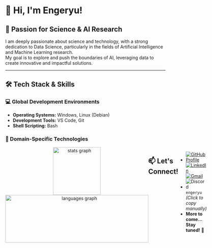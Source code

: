 # 👋 Hi, I'm Engeryu!

## 🔬 Passion for Science & AI Research

I am deeply passionate about science and technology, with a strong dedication to Data Science, particularly in the fields of Artificial Intelligence and Machine Learning research.  
My goal is to explore and push the boundaries of AI, leveraging data to create innovative and impactful solutions.

---

## 🛠️ Tech Stack & Skills

### 💻 Global Development Environments
- **Operating Systems:** Windows, Linux (Debian)  
- **Development Tools:** VS Code, Git  
- **Shell Scripting:** Bash  

### 🧠 Domain-Specific Technologies

<div style="display: flex; justify-content: space-between;">

| **Most Used Programming Languages**                                                                                                                                                                                                                                                                                                                   | **Tools**                                                                                                                                                                                                                                                                                             | **Platforms & Technologies**                                                                                                                                                                                                                                                                                                                               |
| -------------------------------------------------------------------------------------------------------------------------------------------------------------------------------------------------------------------------------------------------------------------------------------------------------------- | -------------------------------------------------------------------------------------------------------------------------------------------------------------------------------------------------------------------------------------------------------------------------------------------------- | -------------------------------------------------------------------------------------------------------------------------------------------------------------------------------------------------------------------------------------------------------------------------------------------------------------------- |
| ![Python](https://img.shields.io/badge/Python-3776AB?logo=python&logoColor=white&style=for-the-badge)&nbsp;&nbsp;![SQL](https://img.shields.io/badge/SQL-4479A1?logo=mysql&logoColor=white&style=for-the-badge)&nbsp;&nbsp;![C++](https://img.shields.io/badge/C++-00599C?logo=cplusplus&logoColor=white&style=for-the-badge)&nbsp;&nbsp;![C](https://img.shields.io/badge/C-00599C?logo=c&logoColor=white&style=for-the-badge)&nbsp;&nbsp;![Julia](https://img.shields.io/badge/Julia-9558B2?logo=julia&logoColor=white&style=for-the-badge)&nbsp;&nbsp;![R](https://img.shields.io/badge/R-276DC3?logo=r&logoColor=white&style=for-the-badge)&nbsp;&nbsp;![Java](https://img.shields.io/badge/Java-007396?logo=java&logoColor=white&style=for-the-badge)&nbsp;&nbsp;![Scala](https://img.shields.io/badge/Scala-DC322F?logo=scala&logoColor=white&style=for-the-badge) | ![Jupyter](https://img.shields.io/badge/Jupyter-F37626?logo=jupyter&logoColor=black&style=for-the-badge)&nbsp;&nbsp;![LaTeX](https://img.shields.io/badge/LaTeX-008080?logo=latex&logoColor=white&style=for-the-badge)&nbsp;&nbsp;![NumPy](https://img.shields.io/badge/NumPy-013243?logo=numpy&logoColor=white&style=for-the-badge)&nbsp;&nbsp;![Pandas](https://img.shields.io/badge/Pandas-150458?logo=pandas&logoColor=white&style=for-the-badge)&nbsp;&nbsp;![Scikit-Learn](https://img.shields.io/badge/Scikit--Learn-F7931E?logo=scikitlearn&logoColor=white&style=for-the-badge)&nbsp;&nbsp;![SciPy](https://img.shields.io/badge/SciPy-8CAAE6?logo=scipy&logoColor=white&style=for-the-badge)&nbsp;&nbsp;![PyTorch](https://img.shields.io/badge/PyTorch-EE4C2C?logo=pytorch&logoColor=white&style=for-the-badge)&nbsp;&nbsp;![TensorFlow](https://img.shields.io/badge/TensorFlow-FF6F00?logo=tensorflow&logoColor=white&style=for-the-badge) | ![AWS](https://img.shields.io/badge/Amazon_AWS-232F3E?logo=amazonaws&logoColor=FF9900&style=for-the-badge)&nbsp;&nbsp;![GCP](https://img.shields.io/badge/Google_Cloud-4285F4?logo=googlecloud&logoColor=white&style=for-the-badge)&nbsp;&nbsp;![Apache](https://img.shields.io/badge/Apache-D22128?logo=apache&logoColor=white&style=for-the-badge)&nbsp;&nbsp;![Airflow](https://img.shields.io/badge/Apache_Airflow-017CEE?logo=apacheairflow&logoColor=white&style=for-the-badge)&nbsp;&nbsp;![Docker](https://img.shields.io/badge/Docker-2496ED?logo=docker&logoColor=white&style=for-the-badge)&nbsp;&nbsp;![Streamlit](https://img.shields.io/badge/Streamlit-FF4B4B?logo=streamlit&logoColor=white&style=for-the-badge)&nbsp;&nbsp;![GraphDB](https://img.shields.io/badge/GraphDB-FF7139?logo=graphdb&logoColor=white&style=for-the-badge)&nbsp;&nbsp;![MongoDB](https://img.shields.io/badge/MongoDB-47A248?logo=mongodb&logoColor=white&style=for-the-badge)&nbsp;&nbsp;![Neo4j](https://img.shields.io/badge/Neo4j-008CC1?logo=neo4j&logoColor=white&style=for-the-badge)&nbsp;&nbsp;![FileZilla](https://img.shields.io/badge/FileZilla-BF0000?logo=filezilla&logoColor=white&style=for-the-badge)&nbsp;&nbsp;![NPM](https://img.shields.io/badge/NPM-CB3837?logo=npm&logoColor=white&style=for-the-badge)&nbsp;&nbsp;![Nginx](https://img.shields.io/badge/Nginx-009639?logo=nginx&logoColor=white&style=for-the-badge) |


---

<div align="center">
  <img src="https://github-readme-stats.vercel.app/api?username=Engeryu&hide_title=false&hide_rank=false&show_icons=true&include_all_commits=true&count_private=true&disable_animations=false&theme=dracula&locale=en&hide_border=false" height="150" alt="stats graph"  />
  <img src="https://github-readme-stats.vercel.app/api/top-langs?username=Engeryu&locale=en&hide_title=false&layout=compact&card_width=320&langs_count=5&theme=dracula&hide_border=false" height="150", width="450" alt="languages graph"  />
</div>

## 📫 Let's Connect!

- [![GitHub Profile](https://img.shields.io/badge/GitHub-Engeryu-100000?style=for-the-badge&logo=github&logoColor=white)](https://github.com/Engeryu) [![LinkedIn](https://img.shields.io/static/v1?message=LinkedIn&logo=linkedin&label=&color=0077B5&logoColor=white&labelColor=&style=for-the-badge)](https://www.linkedin.com/in/angel-gaspard-fauvelle-631111122/) [![Gmail](https://img.shields.io/static/v1?message=Gmail&logo=gmail&label=&color=D14836&logoColor=white&labelColor=&style=for-the-badge)](mailto:angel.proworkspace@gmail.com)
- ![Discord](https://img.shields.io/static/v1?message=Discord&logo=discord&label=&color=7289DA&logoColor=white&labelColor=&style=for-the-badge) `engeryu` *(Click to copy manually)*
- **More to come... Stay tuned!** 🚀  
